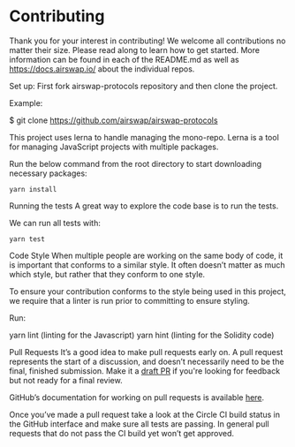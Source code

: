 # Contributing

Thank you for your interest in contributing! We welcome all contributions no matter their size. Please read along to learn how to get started. More information can be found in each of the README.md as well as  https://docs.airswap.io/ about the individual repos.

Set up:
First fork airswap-protocols repository and then clone the project. 

Example:

$ git clone https://github.com/airswap/airswap-protocols

This project uses lerna to handle managing the mono-repo. Lerna is a tool for managing JavaScript projects with multiple packages.

Run the below command from the root directory to start downloading necessary packages:

`yarn install `


Running the tests
A great way to explore the code base is to run the tests.

We can run all tests with:

`yarn test`


Code Style
When multiple people are working on the same body of code, it is important that conforms to a similar style. It often doesn’t matter as much which style, but rather that they conform to one style.

To ensure your contribution conforms to the style being used in this project, we require that a linter is run prior to committing to ensure styling.

Run:

yarn lint (linting for the Javascript)
yarn hint (linting for the Solidity code)

Pull Requests
It’s a good idea to make pull requests early on. A pull request represents the start of a discussion, and doesn’t necessarily need to be the final, finished submission. Make it a [draft PR](https://github.blog/2019-02-14-introducing-draft-pull-requests/) if you're looking for feedback but not ready for a final review.

GitHub’s documentation for working on pull requests is available [here]( https://help.github.com/en/github/collaborating-with-issues-and-pull-requests/about-pull-requests).


Once you’ve made a pull request take a look at the Circle CI build status in the GitHub interface and make sure all tests are passing. In general pull requests that do not pass the CI build yet won’t get approved.